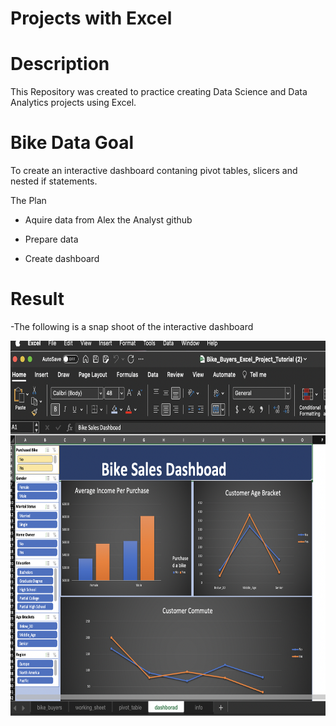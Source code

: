 # Projects with Excel
# Description 
This Repository was created to practice creating Data Science and Data Analytics projects using Excel.
# Bike Data Goal
To create an interactive dashboard contaning pivot tables, slicers and nested if statements.

The Plan
* Aquire data from Alex the Analyst github

* Prepare data

* Create dashboard

# Result 
-The following is a snap shoot of the interactive dashboard

<img src="https://github.com/Yvette-Ibarra/excel_dashboards_n_more/blob/main/src/bike_dashboard_screenshot.png?raw=true" height="600" width="800" title="Bike dashboard">
